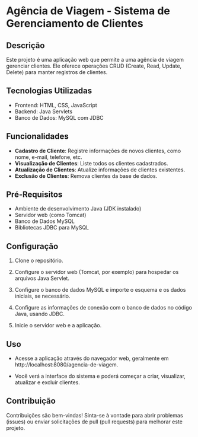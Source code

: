 # Agência de Viagem - Sistema de Gerenciamento de Clientes

## Descrição

Este projeto é uma aplicação web que permite a uma agência de viagem gerenciar clientes. Ele oferece operações CRUD (Create, Read, Update, Delete) para manter registros de clientes.

## Tecnologias Utilizadas

- Frontend: HTML, CSS, JavaScript
- Backend: Java Servlets
- Banco de Dados: MySQL com JDBC

## Funcionalidades

- **Cadastro de Cliente**: Registre informações de novos clientes, como nome, e-mail, telefone, etc.
- **Visualização de Clientes**: Liste todos os clientes cadastrados.
- **Atualização de Clientes**: Atualize informações de clientes existentes.
- **Exclusão de Clientes**: Remova clientes da base de dados.

## Pré-Requisitos

- Ambiente de desenvolvimento Java (JDK instalado)
- Servidor web (como Tomcat)
- Banco de Dados MySQL
- Bibliotecas JDBC para MySQL

## Configuração

1. Clone o repositório.
2. Configure o servidor web (Tomcat, por exemplo) para hospedar os arquivos Java Servlet.

3. Configure o banco de dados MySQL e importe o esquema e os dados iniciais, se necessário.

4. Configure as informações de conexão com o banco de dados no código Java, usando JDBC.

5. Inicie o servidor web e a aplicação.

## Uso

- Acesse a aplicação através do navegador web, geralmente em http://localhost:8080/agencia-de-viagem.

- Você verá a interface do sistema e poderá começar a criar, visualizar, atualizar e excluir clientes.

## Contribuição

Contribuições são bem-vindas! Sinta-se à vontade para abrir problemas (issues) ou enviar solicitações de pull (pull requests) para melhorar este projeto.





